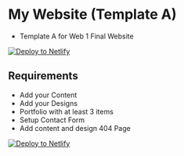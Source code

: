 # My Website (Template A)

* Template A for Web 1 Final Website

[![Deploy to Netlify](https://www.netlify.com/img/deploy/button.svg)](https://app.netlify.com/start/deploy?repository=https://github.com/ewuweblab/web-1-final-template-a)

## Requirements
* Add your Content
* Add your Designs
* Portfolio with at least 3 items
* Setup Contact Form
* Add content and design 404 Page

[![Deploy to Netlify](https://www.netlify.com/img/deploy/button.svg)](https://app.netlify.com/start/deploy?repository=https://github.com/ewuweblab/web-1-final-template-a)
 


